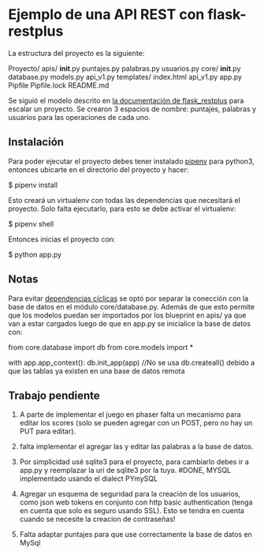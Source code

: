 # Ejemplo de una API REST con flask-restplus

La estructura del proyecto es la siguiente:

Proyecto/
  apis/
    __init__.py
    puntajes.py
    palabras.py
    usuarios.py
  core/
    __init__.py
    database.py
    models.py
    api_v1.py
  templates/
    index.html
  api_v1.py
  app.py
  Pipfile
  Pipfile.lock
  README.md

Se siguió el modelo descrito en [la documentación de flask_restplus](http://flask-restplus.readthedocs.io/en/stable/scaling.html) para escalar un proyecto.
Se crearon 3 espacios de nombre: puntajes, palabras y usuarios para las operaciones de
cada uno.

## Instalación

Para poder ejecutar el proyecto debes tener instalado [pipenv](https://github.com/pypa/pipenv)
para python3, entonces ubicarte en el directorio del proyecto y hacer:

$ pipenv install

Esto creará un virtualenv con todas las dependencias que necesitará el proyecto.
Solo falta ejecutarlo, para esto se debe activar el virtualenv:

$ pipenv shell

Entonces inicias el proyecto con:

$ python app.py

## Notas

Para evitar [dependencias cíclicas](http://stackabuse.com/python-circular-imports/) se optó por
separar la conección con la base de datos en el módulo core/database.py. Además de que esto
permite que los modelos puedan ser importados por los blueprint en apis/ ya que van a estar
cargados luego de que en app.py se inicialice la base de datos con:

from core.database import db
from core.models import *

with app.app_context():
    db.init_app(app)   //No se usa db.createall() debido a que las tablas ya existen en una base de datos remota


## Trabajo pendiente

1. A parte de implementar el juego en phaser falta un mecanismo para editar los scores (solo se pueden agregar
   con un POST, pero no hay un PUT para editar).

2. falta implementar el agregar las y editar las palabras a la base de datos.

3. Por simplicidad usé sqlite3 para el proyecto, para cambiarlo debes ir a app.py y
   reemplazar la uri de sqlite3 por la tuya. #DONE, MYSQL implementado usando el dialect PYmySQL

4. Agregar un esquema de seguridad para la creación de los usuarios, como json web tokens en conjunto con
   http basic authentication (tenga en cuenta que solo es seguro usando SSL).
   Esto se tendra en cuenta cuando se necesite la creacion de contraseñas!

5. Falta adaptar puntajes para que use correctamente la base de datos en MySql